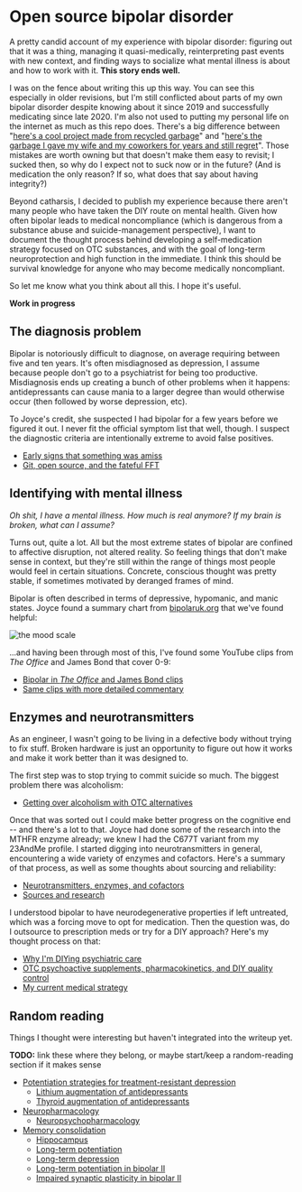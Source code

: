 # Open source bipolar disorder
A pretty candid account of my experience with bipolar disorder: figuring out that it was a thing, managing it quasi-medically, reinterpreting past events with new context, and finding ways to socialize what mental illness is about and how to work with it. **This story ends well.**

I was on the fence about writing this up this way. You can see this especially in older revisions, but I'm still conflicted about parts of my own bipolar disorder despite knowing about it since 2019 and successfully medicating since late 2020. I'm also not used to putting my personal life on the internet as much as this repo does. There's a big difference between "[here's a cool project made from recycled garbage](https://github.com/spencertipping/www/blob/master/desk.md)" and "[here's the garbage I gave my wife and my coworkers for years and still regret](early-signs.md)". Those mistakes are worth owning but that doesn't make them easy to revisit; I sucked then, so why do I expect not to suck now or in the future? (And is medication the only reason? If so, what does that say about having integrity?)

Beyond catharsis, I decided to publish my experience because there aren't many people who have taken the DIY route on mental health. Given how often bipolar leads to medical noncompliance (which is dangerous from a substance abuse and suicide-management perspective), I want to document the thought process behind developing a self-medication strategy focused on OTC substances, and with the goal of long-term neuroprotection and high function in the immediate. I think this should be survival knowledge for anyone who may become medically noncompliant.

So let me know what you think about all this. I hope it's useful.

**Work in progress**


## The diagnosis problem
Bipolar is notoriously difficult to diagnose, on average requiring between five and ten years. It's often misdiagnosed as depression, I assume because people don't go to a psychiatrist for being too productive. Misdiagnosis ends up creating a bunch of other problems when it happens: antidepressants can cause mania to a larger degree than would otherwise occur (then followed by worse depression, etc).

To Joyce's credit, she suspected I had bipolar for a few years before we figured it out. I never fit the official symptom list that well, though. I suspect the diagnostic criteria are intentionally extreme to avoid false positives.

+ [Early signs that something was amiss](early-signs.md)
+ [Git, open source, and the fateful FFT](git-fft.md)


## Identifying with mental illness
_Oh shit, I have a mental illness. How much is real anymore? If my brain is broken, what can I assume?_

Turns out, quite a lot. All but the most extreme states of bipolar are confined to affective disruption, not altered reality. So feeling things that don't make sense in context, but they're still within the range of things most people would feel in certain situations. Concrete, conscious thought was pretty stable, if sometimes motivated by deranged frames of mind.

Bipolar is often described in terms of depressive, hypomanic, and manic states. Joyce found a summary chart from [bipolaruk.org](https://www.bipolaruk.org) that we've found helpful:

![the mood scale](https://www.bipolaruk.org/GetImage.aspx?IDMF=9e569223-c9dc-495b-b615-bb10837b15a8&w=453&h=640&src=mc)

...and having been through most of this, I've found some YouTube clips from _The Office_ and James Bond that cover 0-9:

+ [Bipolar in _The Office_ and James Bond clips](bond-scott.md)
+ [Same clips with more detailed commentary](heavy/deepdive.md)


## Enzymes and neurotransmitters
As an engineer, I wasn't going to be living in a defective body without trying to fix stuff. Broken hardware is just an opportunity to figure out how it works and make it work better than it was designed to.

The first step was to stop trying to commit suicide so much. The biggest problem there was alcoholism:

+ [Getting over alcoholism with OTC alternatives](alcohol-substitution.md)

Once that was sorted out I could make better progress on the cognitive end -- and there's a lot to that. Joyce had done some of the research into the MTHFR enzyme already; we knew I had the C677T variant from my 23AndMe profile. I started digging into neurotransmitters in general, encountering a wide variety of enzymes and cofactors. Here's a summary of that process, as well as some thoughts about sourcing and reliability:

+ [Neurotransmitters, enzymes, and cofactors](neurotransmitters.md)
+ [Sources and research](sources.md)

I understood bipolar to have neurodegenerative properties if left untreated, which was a forcing move to opt for medication. Then the question was, do I outsource to prescription meds or try for a DIY approach? Here's my thought process on that:

+ [Why I'm DIYing psychiatric care](diy-medicine.md)
+ [OTC psychoactive supplements, pharmacokinetics, and DIY quality control](supplements.md)
+ [My current medical strategy](strategy.md)


## Random reading
Things I thought were interesting but haven't integrated into the writeup yet.

**TODO:** link these where they belong, or maybe start/keep a random-reading section if it makes sense

+ [Potentiation strategies for treatment-resistant depression](https://pubmed.ncbi.nlm.nih.gov/16307616/)
  + [Lithium augmentation of antidepressants](https://pubmed.ncbi.nlm.nih.gov/9635546/)
  + [Thyroid augmentation of antidepressants](https://pubmed.ncbi.nlm.nih.gov/9635545/)
+ [Neuropharmacology](https://en.wikipedia.org/wiki/Neuropharmacology)
  + [Neuropsychopharmacology](https://en.wikipedia.org/wiki/Neuropsychopharmacology)
+ [Memory consolidation](https://en.wikipedia.org/wiki/Memory_consolidation)
  + [Hippocampus](https://en.wikipedia.org/wiki/Hippocampus)
  + [Long-term potentiation](https://en.wikipedia.org/wiki/Long-term_potentiation)
  + [Long-term depression](https://en.wikipedia.org/wiki/Long-term_depression)
  + [Long-term potentiation in bipolar II](https://pubmed.ncbi.nlm.nih.gov/29795193/)
  + [Impaired synaptic plasticity in bipolar II](https://pubmed.ncbi.nlm.nih.gov/22036034/)

